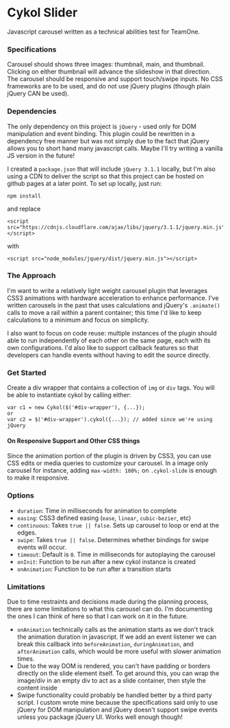 # Cykol Slider
Javascript carousel written as a technical abilities test for TeamOne.

### Specifications
Carousel should shows three images: thumbnail, main, and thumbnail. Clicking on either thumbnail will advance the slideshow in that direction. The carousel should be responsive and support touch/swipe inputs. No CSS frameworks are to be used, and do not use jQuery plugins (though plain jQuery CAN be used).

### Dependencies
The only dependency on this project is `jQuery` - used only for DOM manipulation and event binding. This plugin could be rewritten in a dependency free manner but was not simply due to the fact that jQuery allows you to short hand many javascript calls. Maybe I'll try writing a vanilla JS version in the future!

I created a `package.json` that will include `jQuery 3.1.1` locally, but I'm also using a CDN to deliver the script so that this project can be hosted on github pages at a later point. To set up locally, just run:
```
npm install
```
and replace
```
<script src="https://cdnjs.cloudflare.com/ajax/libs/jquery/3.1.1/jquery.min.js"></script>
```
with
```
<script src="node_modules/jquery/dist/jquery.min.js"></script>
```

### The Approach
I'm want to write a relatively light weight carousel plugin that leverages CSS3 animations with hardware acceleration to enhance performance. I've written carousels in the past that uses calculations and jQuery's `.animate()` calls to move a rail within a parent container; this time I'd like to keep calculations to a minimum and focus on simplicity.

I also want to focus on code reuse: multiple instances of the plugin should able to run independently of each other on the same page, each with its own configurations. I'd also like to support callback features so that developers can handle events without having to edit the source directly.


### Get Started
Create a div wrapper that contains a collection of `img` or `div` tags. You will be able to instantiate cykol by calling either:
```
var c1 = new Cykol($('#div-wrapper'), {...});
or
var c2 = $('#div-wrapper').cykol({...}); // added since we're using jQuery
```

#### On Responsive Support and Other CSS things
Since the animation portion of the plugin is driven by CSS3, you can use CSS edits or media queries to customize your carousel. In a image only carousel for instance, adding `max-width: 100%;` on `.cykol-slide` is enough to make it responsive. 

### Options
- `duration`: Time in milliseconds for animation to complete
- `easing`: CSS3 defined easing (`ease`, `linear`, `cubic-bezier`, etc)
- `continuous`: Takes `true || false`. Sets up carousel to loop or end at the edges.
- `swipe`: Takes `true || false`. Determines whether bindings for swipe events will occur.
- `timeout`: Default is `0`. Time in milliseconds for autoplaying the carousel
- `onInit`: Function to be run after a new cykol instance is created
- `onAnimation`: Function to be run after a transition starts


### Limitations
Due to time restraints and decisions made during the planning process, there are some limitations to what this carousel can do. I'm documenting the ones I can think of here so that I can work on it in the future.
- `onAnimation` technically calls as the animation starts as we don't track the animation duration in javascript. If we add an event listener we can break this callback into `beforeAnimation`, `duringAnimation`, and `afterAnimation` calls, which would be more useful with slower animation times.
- Due to the way DOM is rendered, you can't have padding or borders directly on the slide element itself. To get around this, you can wrap the image/div in an empty div to act as a slide container, then style the content inside
- Swipe functionality could probably be handled better by a third party script. I custom wrote mine because the specifications said only to use jQuery for DOM manipulation and jQuery doesn't support swipe events unless you package jQuery UI. Works well enough though!